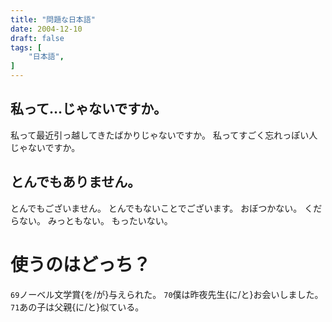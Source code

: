 ```yaml
---
title: "問題な日本語"
date: 2004-12-10
draft: false
tags: [
    "日本語",
]
---
```


## 私って…じゃないですか。
私って最近引っ越してきたばかりじゃないですか。
私ってすごく忘れっぽい人じゃないですか。
## とんでもありません。
とんでもございません。
とんでもないことでございます。
おぼつかない。
くだらない。
みっともない。
もったいない。

# 使うのはどっち？
`69`ノーベル文学賞{を/が}与えられた。
`70`僕は昨夜先生{に/と}お会いしました。
`71`あの子は父親{に/と}似ている。
